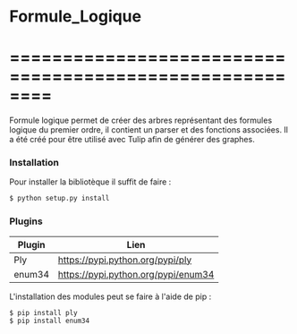 # Formule_Logique
# ========================================================
Formule logique permet de créer des arbres représentant des formules logique du premier ordre, il contient un parser et des fonctions associées. Il a été créé pour être utilisé avec Tulip afin de générer des graphes. 

### Installation
Pour installer la bibliotèque il suffit de faire : 

```sh
$ python setup.py install
```


### Plugins

| Plugin | Lien |
| ------ | -----|
| Ply | https://pypi.python.org/pypi/ply |
| enum34 | https://pypi.python.org/pypi/enum34 |

L'installation des modules peut se faire à l'aide de pip : 

```sh
$ pip install ply
$ pip install enum34
```